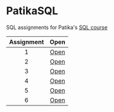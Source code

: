 # PatikaSQL

SQL assignments for Patika's [SQL course](https://academy.patika.dev/tr/courses/sql)

| Assignment |          Open           |
| :--------: | :---------------------: |
|     1      | [Open](./assignment-1/) |
|     2      | [Open](./assignment-2/) |
|     3      | [Open](./assignment-3/) |
|     4      | [Open](./assignment-4/) |
|     5      | [Open](./assignment-5/) |
|     6      | [Open](./assignment-6/) |
